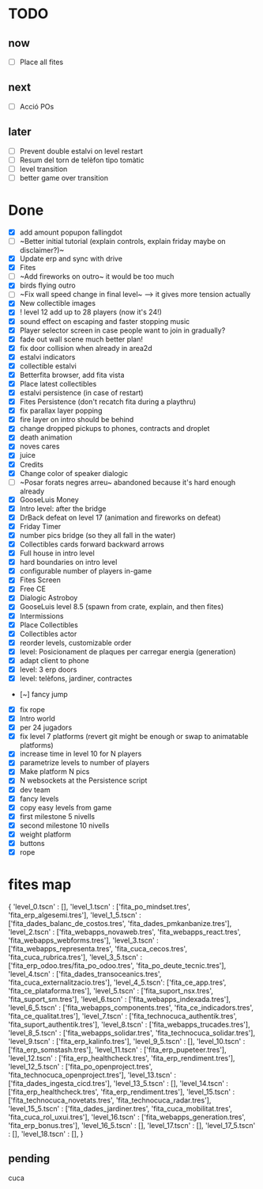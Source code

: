 # TODO

## now

- [ ] Place all fites

## next

- [ ] Acció POs

## later

- [ ] Prevent double estalvi on level restart
- [ ] Resum del torn de telèfon tipo tomàtic
- [ ] level transition
- [ ] better game over transition

# Done

- [x] add amount popupon fallingdot
- [ ] ~Better initial tutorial (explain controls, explain friday maybe on disclaimer?)~
- [x] Update erp and sync with drive
- [x] Fites
- [ ] ~Add fireworks on outro~ it would be too much
- [x] birds flying outro
- [ ] ~Fix wall speed change in final level~ --> it gives more tension actually
- [x] New collectible images
- [x] ! level 12 add up to 28 players (now it's 24!)
- [x] sound effect on escaping and faster stopping music
- [x] Player selector screen in case people want to join in gradually?
- [x] fade out wall scene much better plan!
- [x] fix door collision when already in area2d
- [x] estalvi indicators
- [x] collectible estalvi
- [x] Betterfita browser, add fita vista
- [x] Place latest collectibles
- [x] estalvi persistence (in case of restart)
- [x] Fites Persistence (don't recatch fita during a playthru)
- [x] fix parallax layer popping
- [x] fire layer on intro should be behind
- [x] change dropped pickups to phones, contracts and droplet
- [x] death animation
- [x] noves cares
- [x] juice
- [x] Credits
- [x] Change color of speaker dialogic
- [ ] ~Posar forats negres arreu~ abandoned because it's hard enough already
- [x] GooseLuis Money
- [x] Intro level: after the bridge
- [x] DrBack defeat on level 17 (animation and fireworks on defeat)
- [x] Friday Timer
- [x] number pics bridge (so they all fall in the water)
- [x] Collectibles cards forward backward arrows
- [x] Full house in intro level
- [x] hard boundaries on intro level
- [x] configurable number of players in-game
- [x] Fites Screen
- [x] Free CE
- [x] Dialogic Astroboy
- [x] GooseLuis level 8.5 (spawn from crate, explain, and then fites)
- [x] Intermissions
- [x] Place Collectibles
- [x] Collectibles actor
- [x] reorder levels, customizable order
- [x] level: Posicionament de plaques per carregar energia (generation)
- [x] adapt client to phone
- [x] level: 3 erp doors
- [x] level: telèfons, jardiner, contractes
- [~] fancy jump
- [x] fix rope
- [x] Intro world
- [x] per 24 jugadors
- [x] fix level 7 platforms (revert git might be enough or swap to animatable platforms)
- [x] increase time in level 10 for N players
- [x] parametrize levels to number of players
- [x] Make platform N pics
- [x] N websockets at the Persistence script
- [x] dev team
- [x] fancy levels
- [x] copy easy levels from game
- [x] first milestone 5 nivells
- [x] second milestone 10 nivells
- [x] weight platform
- [x] buttons
- [x] rope

# fites map

{
'level_0.tscn' : [],
'level_1.tscn' : ['fita_po_mindset.tres', 'fita_erp_algesemi.tres'],
'level_1_5.tscn' : ['fita_dades_balanc_de_costos.tres', 'fita_dades_pmkanbanize.tres'],
'level_2.tscn' : ['fita_webapps_novaweb.tres', 'fita_webapps_react.tres', 'fita_webapps_webforms.tres'],
'level_3.tscn' : ['fita_webapps_representa.tres', 'fita_cuca_cecos.tres', 'fita_cuca_rubrica.tres'],
'level_3_5.tscn' : ['fita_erp_odoo.tres/fita_po_odoo.tres', 'fita_po_deute_tecnic.tres'],
'level_4.tscn' : ['fita_dades_transoceanics.tres', 'fita_cuca_externalitzacio.tres'],
'level_4_5.tscn': ['fita_ce_app.tres', 'fita_ce_plataforma.tres'],
'level_5.tscn' : ['fita_suport_nsx.tres', 'fita_suport_sm.tres'],
'level_6.tscn' : ['fita_webapps_indexada.tres'],
'level_6_5.tscn' : ['fita_webapps_components.tres', 'fita_ce_indicadors.tres', 'fita_ce_qualitat.tres'],
'level_7.tscn' : ['fita_technocuca_authentik.tres', 'fita_suport_authentik.tres'],
'level_8.tscn' : ['fita_webapps_trucades.tres'],
'level_8_5.tscn' : ['fita_webapps_solidar.tres', 'fita_technocuca_solidar.tres'],
'level_9.tscn' : ['fita_erp_kalinfo.tres'],
'level_9_5.tscn' : [],
'level_10.tscn' : ['fita_erp_somstash.tres'],
'level_11.tscn' : ['fita_erp_pupeteer.tres'],
'level_12.tscn' : ['fita_erp_healthcheck.tres', 'fita_erp_rendiment.tres'],
'level_12_5.tscn' : ['fita_po_openproject.tres', 'fita_technocuca_openproject.tres'],
'level_13.tscn' : ['fita_dades_ingesta_cicd.tres'],
'level_13_5.tscn' : [],
'level_14.tscn' : ['fita_erp_healthcheck.tres', 'fita_erp_rendiment.tres'],
'level_15.tscn' : ['fita_technocuca_novetats.tres', 'fita_technocuca_radar.tres'],
'level_15_5.tscn' : ['fita_dades_jardiner.tres', 'fita_cuca_mobilitat.tres', 'fita_cuca_rol_uxui.tres'],
'level_16.tscn' : ['fita_webapps_generation.tres', 'fita_erp_bonus.tres'],
'level_16_5.tscn' : [],
'level_17.tscn' : [],
'level_17_5.tscn' : [],
'level_18.tscn' : [],
}

## pending






cuca
